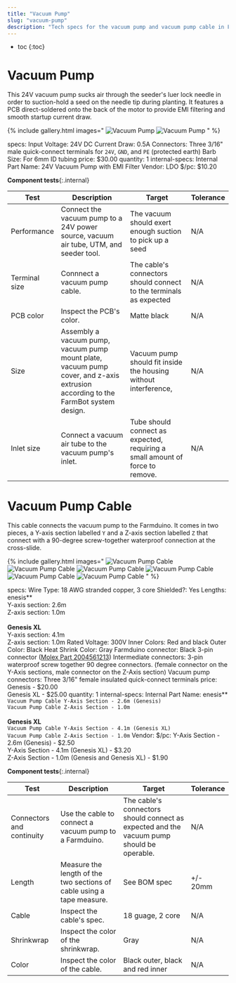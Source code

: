 ```yaml
---
title: "Vacuum Pump"
slug: "vacuum-pump"
description: "Tech specs for the vacuum pump and vacuum pump cable in FarmBot Genesis. Visit [our shop](http://shop.farm.bot) to purchase parts."
---
```


* toc
{:toc}

# Vacuum Pump

This 24V vacuum pump sucks air through the seeder's luer lock needle in order to suction-hold a seed on the needle tip during planting. It features a PCB direct-soldered onto the back of the motor to provide EMI filtering and smooth startup current draw.

{% include gallery.html images="
![Vacuum Pump](_images/vacuum_pump_1.jpg)
![Vacuum Pump](_images/vacuum_pump_2.jpg)
" %}

specs:
  Input Voltage: 24V DC
  Current Draw: 0.5A
  Connectors: Three 3/16" male quick-connect terminals for `24V`, `GND`, and `PE` (protected earth)
  Barb Size: For 6mm ID tubing
  price: $30.00
  quantity: 1
internal-specs:
  Internal Part Name: 24V Vacuum Pump with EMI Filter
  Vendor: LDO
  $/pc: $10.20

**Component tests**{:.internal}

|Test         |Description  |Target       |Tolerance    |
|-------------|-------------|-------------|-------------|
|Performance  |Connect the vacuum pump to a 24V power source, vacuum air tube, UTM, and seeder tool.|The vacuum should exert enough suction to pick up a seed|N/A
|Terminal size|Connnect a vacuum pump cable.|The cable's connectors should connect to the terminals as expected|N/A
|PCB color    |Inspect the PCB's color.|Matte black|N/A
|Size         |Assembly a vacuum pump, vacuum pump mount plate, vacuum pump cover, and z-axis extrusion according to the FarmBot system design.|Vacuum pump should fit inside the housing without interference,|N/A
|Inlet size   |Connect a vacuum air tube to the vacuum pump's inlet.|Tube should connect as expected, requiring a small amount of force to remove.|N/A

# Vacuum Pump Cable

This cable connects the vacuum pump to the Farmduino. It comes in two pieces, a Y-axis section labelled `Y` and a Z-axis section labelled `Z` that connect with a 90-degree screw-together waterproof connection at the cross-slide.

{% include gallery.html images="
![Vacuum Pump Cable](_images/vacuum_pump_cable_1.jpg)
![Vacuum Pump Cable](_images/vacuum_pump_cable_2.jpg)
![Vacuum Pump Cable](_images/vacuum_pump_cable_3.jpg)
![Vacuum Pump Cable](_images/vacuum_pump_cable_4.jpg)
![Vacuum Pump Cable](_images/vacuum_pump_cable_5.jpg)
![Vacuum Pump Cable](_images/vacuum_pump_cable_6.jpg)
" %}

specs:
  Wire Type: 18 AWG stranded copper, 3 core
  Shielded?: Yes
  Lengths: enesis**<br>Y-axis section: 2.6m<br>Z-axis section: 1.0m<br><br>**Genesis XL**<br>Y-axis section: 4.1m<br>Z-axis section: 1.0m
  Rated Voltage: 300V
  Inner Colors: Red and black
  Outer Color: Black
  Heat Shrink Color: Gray
  Farmduino connector: Black 3-pin connector ([Molex Part 2004561213](https://www.molex.com/molex/products/part-detail/crimp_housings/2004561213))
  Intermediate connectors: 3-pin waterproof screw together 90 degree connectors. (female connector on the Y-Axis sections, male connector on the Z-Axis section)
  Vacuum pump connectors: Three 3/16" female insulated quick-connect terminals
  price: Genesis - $20.00<br>Genesis XL - $25.00
  quantity: 1
internal-specs:
  Internal Part Name: enesis**<br>`Vacuum Pump Cable Y-Axis Section - 2.6m (Genesis)`<br>`Vacuum Pump Cable Z-Axis Section - 1.0m`<br><br>**Genesis XL**<br>`Vacuum Pump Cable Y-Axis Section - 4.1m (Genesis XL)`<br>`Vacuum Pump Cable Z-Axis Section - 1.0m`
  Vendor: 
  $/pc: Y-Axis Section - 2.6m (Genesis) - $2.50<br>Y-Axis Section - 4.1m (Genesis XL) - $3.20<br>Z-Axis Section - 1.0m (Genesis and Genesis XL) - $1.90

**Component tests**{:.internal}

|Test         |Description  |Target       |Tolerance    |
|-------------|-------------|-------------|-------------|
|Connectors and continuity|Use the cable to connect a vacuum pump to a Farmduino.|The cable's connectors should connect as expected and the vacuum pump should be operable.|N/A
|Length       |Measure the length of the two sections of cable using a tape measure.|See BOM spec|+/- 20mm
|Cable        |Inspect the cable's spec.|18 guage, 2 core|N/A
|Shrinkwrap   |Inspect the color of the shrinkwrap.|Gray|N/A
|Color        |Inspect the color of the cable.|Black outer, black and red inner|N/A
